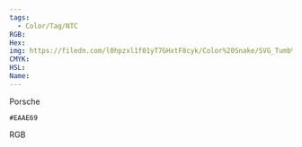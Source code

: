 ```yaml
---
tags:
  - Color/Tag/NTC
RGB:
Hex:
img: https://filedn.com/l0hpzxl1f01yT7GHxtF8cyk/Color%20Snake/SVG_Tumb%20Mass%20No%20Name/EAAE69.svg
CMYK:
HSL:
Name:
---
```

Porsche
```palette
#EAAE69
```
RGB
